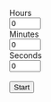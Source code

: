 <!DOCTYPE html>
<html>
<head>
<title>Timer</title>
</head>
<body>
<div class="listOfTimers">
	<div><p id="timeLeft"></p></div>	
    <div class="message"></div>
    <div class="alarmTime"></div>
	<div class="add">
		<label>Hours<br><input id="hours" type="number" value="0" min="0" max="24" onkeyup="enforceMinMax(this)">
		</label><br>
		<label>Minutes<br><input id="minutes" type="number" value="0" min="0" max="60" onkeyup="enforceMinMax(this)">
		</label><br>
		<label>Seconds<br><input id="seconds" type="number" value="0" min="0" max="60" onkeyup="enforceMinMax(this)">
		</label><br><br>
		<button id="startTimer" type="button">Start</button>
	</div>	
</div>
<script src="https://github.com/Came1ot/came1ot.github.io/blob/main/timer.js"></script>
<audio id="alarmSound" src="https://user-images.githubusercontent.com/19853553/184044130-7b8bf293-3282-418a-862a-4ef94991a8a6.mp4" preload="auto"></audio>
</body>
</html>
